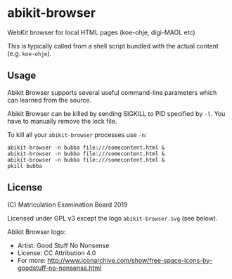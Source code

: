 # abikit-browser

WebKit browser for local HTML pages (koe-ohje, digi-MAOL etc)

This is typically called from a shell script bundled with the actual content (e.g. `koe-ohje`).

## Usage

Abikit Browser supports several useful command-line parameters which can learned from the source.

Abikit Browser can be killed by sending SIGKILL to PID specified by `-l`. You have to manually
remove the lock file.

To kill all your `abikit-browser` processes use `-n`:

```
abikit-browser -n bubba file:///somecontent.html &
abikit-browser -n bubba file:///somecontent.html &
abikit-browser -n bubba file:///somecontent.html &
pkill bubba
```

## License

(C) Matriculation Examination Board 2019

Licensed under GPL v3 except the logo `abikit-browser.svg` (see below).

Abikit Browser logo:
 * Artist: Good Stuff No Nonsense
 * License: CC Attribution 4.0
 * For more: http://www.iconarchive.com/show/free-space-icons-by-goodstuff-no-nonsense.html
